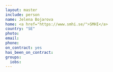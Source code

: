 ```yaml
---
layout: master
include: person
name: Jelena Bojarova
home: <a href="https://www.smhi.se/">SMHI</a>
country: "SE"
photo:
email:
phone:
on_contract: yes
has_been_on_contract:
groups:
  iobs:
---
```

